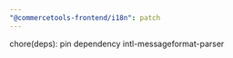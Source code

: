 ```yaml
---
"@commercetools-frontend/i18n": patch
---
```


chore(deps): pin dependency intl-messageformat-parser
